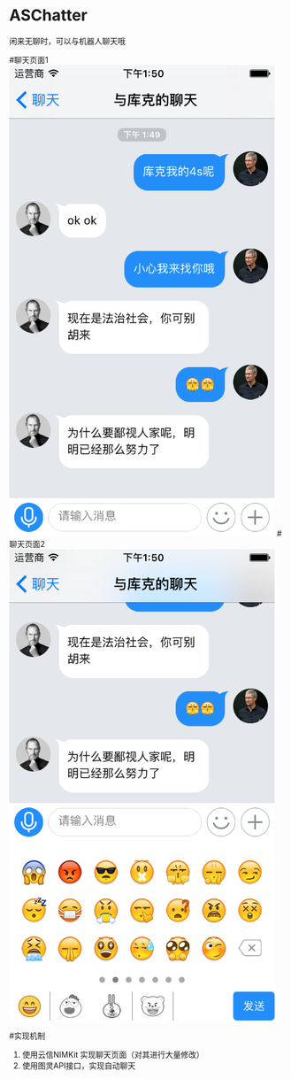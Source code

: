 # ASChatter
闲来无聊时，可以与机器人聊天哦

#聊天页面1
![chatting](https://github.com/Ashen-Zhao/ASChatter/blob/master/ASChatter/chatting.png)
#聊天页面2
![keychatting](https://github.com/Ashen-Zhao/ASChatter/blob/master/ASChatter/keyboard.png)


#实现机制
1. 使用云信NIMKit 实现聊天页面（对其进行大量修改）
2. 使用图灵API接口，实现自动聊天

